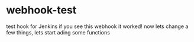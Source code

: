 # webhook-test
test hook for Jenkins
if you see this webhook it worked!
now lets change a few things, lets start ading some functions 
